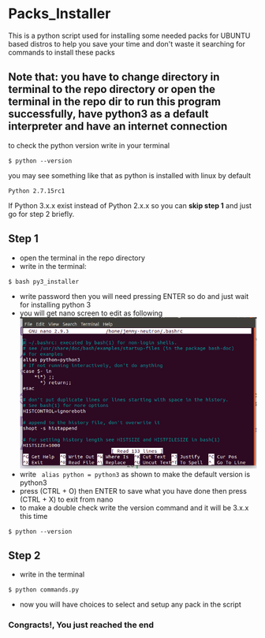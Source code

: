 # Packs_Installer
This is a python script used for installing some needed packs for UBUNTU based distros to help you save your time and don't waste it searching for commands to install these packs

## Note that: you have to change directory in terminal to the repo directory or open the terminal in the repo dir to run this program successfully, have python3 as a default interpreter and have an internet connection
to check the python version write in your terminal 
```
$ python --version
``` 
you may see something like that as python is installed with linux by default 
```
Python 2.7.15rc1

```
If Python 3.x.x exist instead of Python 2.x.x so you can **skip step 1** and just go for step 2 briefly.

## Step 1
* open the terminal in the repo directory
* write in the terminal:
```
$ bash py3_installer
```
* write password then you will need pressing ENTER so do and just wait for installing python 3
* you will get nano screen to edit as following 
![Alt text](1.png?raw=true "Title")
* write ``` alias python = python3``` as shown to make the default version is python3
* press (CTRL + O) then ENTER to save what you have done then press (CTRL + X) to exit from nano
* to make a double check write the version command and it will be 3.x.x this time  
```
$ python --version 
```
## Step 2
* write in the terminal 
```
$ python commands.py
```
* now you will have choices to select and setup any pack in the script 
### Congracts!, You just reached the end  